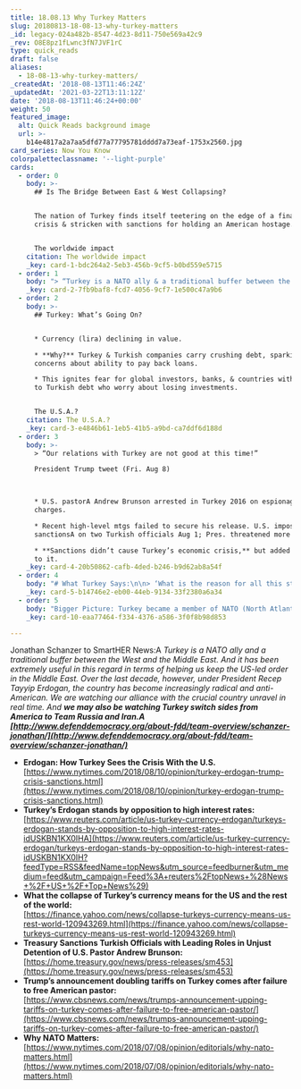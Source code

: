 ```yaml
---
title: 18.08.13 Why Turkey Matters
slug: 20180813-18-08-13-why-turkey-matters
_id: legacy-024a482b-8547-4d23-8d11-750e569a42c9
_rev: O8E8pz1fLwnc3fN7JVF1rC
type: quick_reads
draft: false
aliases:
  - 18-08-13-why-turkey-matters/
_createdAt: '2018-08-13T11:46:24Z'
_updatedAt: '2021-03-22T13:11:12Z'
date: '2018-08-13T11:46:24+00:00'
weight: 50
featured_image:
  alt: Quick Reads background image
  url: >-
    b14e4817a2a7aa5dfd77a77795781dddd7a73eaf-1753x2560.jpg
card_series: Now You Know
colorpaletteclassname: '--light-purple'
cards:
  - order: 0
    body: >-
      ## Is The Bridge Between East & West Collapsing?


      The nation of Turkey finds itself teetering on the edge of a financial
      crisis & stricken with sanctions for holding an American hostage.


      The worldwide impact
    citation: The worldwide impact
    _key: card-1-bdc264a2-5eb3-456b-9cf5-b0bd559e5715
  - order: 1
    body: "> “Turkey is a NATO ally & a traditional buffer between the West and the Middle East. A …Over the last decade, however, under President ErdoA\x1Fan, the country has become increasingly radical and anti-American. **We are watching our alliance with the crucial country unravel in real time.**“  \n  \n  \n  \nDr. Jonathan Schnanzer, Senior VP with an expertise on Turkey for the Foundation For Defense of Democracies, to SmartHER News"
    _key: card-2-7fb9baf8-fcd7-4056-9cf7-1e500c47a9b6
  - order: 2
    body: >-
      ## Turkey: What’s Going On?


      * Currency (lira) declining in value.

      * **Why?** Turkey & Turkish companies carry crushing debt, sparking
      concerns about ability to pay back loans.

      * This ignites fear for global investors, banks, & countries with exposure
      to Turkish debt who worry about losing investments.


      The U.S.A.?
    citation: The U.S.A.?
    _key: card-3-e4846b61-1eb5-41b5-a9bd-ca7ddf6d188d
  - order: 3
    body: >-
      > “Our relations with Turkey are not good at this time!”  

      President Trump tweet (Fri. Aug 8)  
        


      * U.S. pastorA Andrew Brunson arrested in Turkey 2016 on espionage
      charges.

      * Recent high-level mtgs failed to secure his release. U.S. imposed
      sanctionsA on two Turkish officials Aug 1; Pres. threatened more Fri.

      * **Sanctions didn’t cause Turkey’s economic crisis,** but added attention
      to it.
    _key: card-4-20b50862-cafb-4ded-b246-b9d62ab8a54f
  - order: 4
    body: "# What Turkey Says:\n\n> ‘What is the reason for all this storm in a tea cup? There is no economic reason for thisa| This is called carrying out an operation against Turkey,’  \n  \n  \n  \nPresident ErdoA\x1Fan, speaking at a rally on Sunday August 11, 2018"
    _key: card-5-b14746e2-eb00-44eb-9134-33f2380a6a34
  - order: 5
    body: "Bigger Picture: Turkey became a member of NATO (North Atlantic Treaty Organization) in 1952, 3 years after NATO was established. Pres. ErdoA\x1Fan threatened in a NYT editorial to walk away from the alliance & find new friends (many read this as Russia). Read it here.\n\n[view sources](https://smarthernews.com/18-08-13-why-turkey-matters/)"
    _key: card-10-eaa77464-f334-4376-a586-3f0f8b98d853

---
```

Jonathan Schanzer to SmartHER News:A _Turkey is a NATO ally and a traditional buffer between the West and the Middle East. And it has been extremely useful in this regard in terms of helping us keep the US-led order in the Middle East. Over the last decade, however, under President Recep Tayyip Erdogan, the country has become increasingly radical and anti-American. We are watching our alliance with the crucial country unravel in real time. And **we may also be watching Turkey switch sides from America to Team Russia and Iran.A [http://www.defenddemocracy.org/about-fdd/team-overview/schanzer-jonathan/](http://www.defenddemocracy.org/about-fdd/team-overview/schanzer-jonathan/)**_

* **Erdogan: How Turkey Sees the Crisis With the U.S.**  
[https://www.nytimes.com/2018/08/10/opinion/turkey-erdogan-trump-crisis-sanctions.html](https://www.nytimes.com/2018/08/10/opinion/turkey-erdogan-trump-crisis-sanctions.html)
* **Turkey’s Erdogan stands by opposition to high interest rates:**  
[https://www.reuters.com/article/us-turkey-currency-erdogan/turkeys-erdogan-stands-by-opposition-to-high-interest-rates-idUSKBN1KX0IHA](https://www.reuters.com/article/us-turkey-currency-erdogan/turkeys-erdogan-stands-by-opposition-to-high-interest-rates-idUSKBN1KX0IH?feedType=RSS&feedName=topNews&utm_source=feedburner&utm_medium=feed&utm_campaign=Feed%3A+reuters%2FtopNews+%28News+%2F+US+%2F+Top+News%29)
* **What the collapse of Turkey’s currency means for the US and the rest of the world:**  
[https://finance.yahoo.com/news/collapse-turkeys-currency-means-us-rest-world-120943269.html](https://finance.yahoo.com/news/collapse-turkeys-currency-means-us-rest-world-120943269.html)
* **Treasury Sanctions Turkish Officials with Leading Roles in Unjust Detention of U.S. Pastor Andrew Brunson:**  
[https://home.treasury.gov/news/press-releases/sm453](https://home.treasury.gov/news/press-releases/sm453)
* **Trump’s announcement doubling tariffs on Turkey comes after failure to free American pastor:**  
[https://www.cbsnews.com/news/trumps-announcement-upping-tariffs-on-turkey-comes-after-failure-to-free-american-pastor/](https://www.cbsnews.com/news/trumps-announcement-upping-tariffs-on-turkey-comes-after-failure-to-free-american-pastor/)
* **Why NATO Matters:**  
[https://www.nytimes.com/2018/07/08/opinion/editorials/why-nato-matters.html](https://www.nytimes.com/2018/07/08/opinion/editorials/why-nato-matters.html)